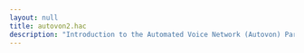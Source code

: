 ```yaml
---
layout: null
title: autovon2.hac
description: "Introduction to the Automated Voice Network (Autovon) Part II"
---
```

